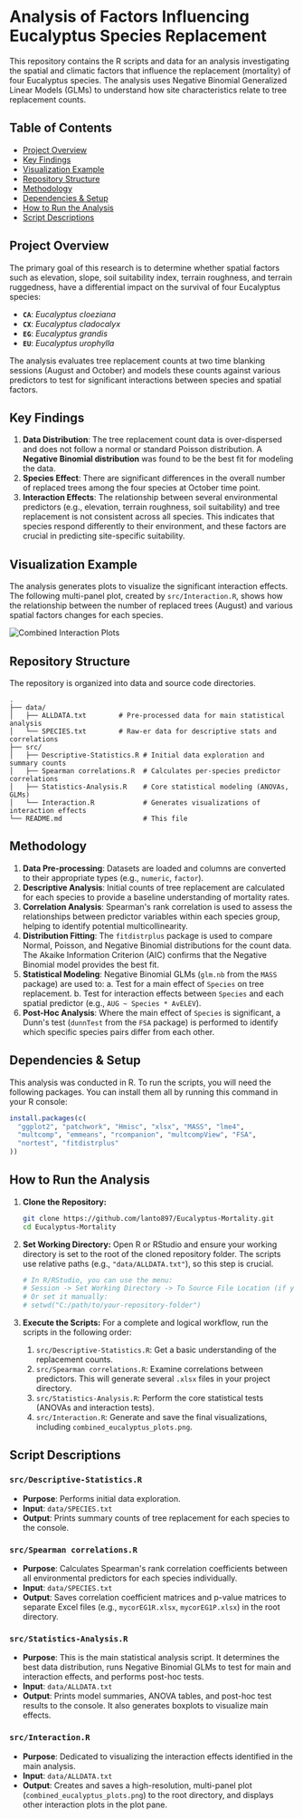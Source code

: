 # Analysis of Factors Influencing Eucalyptus Species Replacement

This repository contains the R scripts and data for an analysis investigating the spatial and climatic factors that influence the replacement (mortality) of four Eucalyptus species. The analysis uses Negative Binomial Generalized Linear Models (GLMs) to understand how site characteristics relate to tree replacement counts.

## Table of Contents
- [Project Overview](#project-overview)
- [Key Findings](#key-findings)
- [Visualization Example](#visualization-example)
- [Repository Structure](#repository-structure)
- [Methodology](#methodology)
- [Dependencies & Setup](#dependencies--setup)
- [How to Run the Analysis](#how-to-run-the-analysis)
- [Script Descriptions](#script-descriptions)

## Project Overview

The primary goal of this research is to determine whether spatial factors such as elevation, slope, soil suitability index, terrain roughness, and terrain ruggedness, have a differential impact on the survival of four Eucalyptus species:
-   **`CA`**: *Eucalyptus cloeziana*
-   **`CX`**: *Eucalyptus cladocalyx*
-   **`EG`**: *Eucalyptus grandis*
-   **`EU`**: *Eucalyptus urophylla*

The analysis evaluates tree replacement counts at two time blanking sessions (August and October) and models these counts against various predictors to test for significant interactions between species and spatial factors.

## Key Findings

1.  **Data Distribution**: The tree replacement count data is over-dispersed and does not follow a normal or standard Poisson distribution. A **Negative Binomial distribution** was found to be the best fit for modeling the data.
2.  **Species Effect**: There are significant differences in the overall number of replaced trees among the four species at October time point.
3.  **Interaction Effects**: The relationship between several environmental predictors (e.g., elevation, terrain roughness, soil suitability) and tree replacement is not consistent across all species. This indicates that species respond differently to their environment, and these factors are crucial in predicting site-specific suitability.

## Visualization Example

The analysis generates plots to visualize the significant interaction effects. The following multi-panel plot, created by `src/Interaction.R`, shows how the relationship between the number of replaced trees (August) and various spatial factors changes for each species.

![Combined Interaction Plots](combined_eucalyptus_plots.png)

## Repository Structure

The repository is organized into data and source code directories.

```
.
├── data/
│   ├── ALLDATA.txt        # Pre-processed data for main statistical analysis
│   └── SPECIES.txt        # Raw-er data for descriptive stats and correlations
├── src/
│   ├── Descriptive-Statistics.R # Initial data exploration and summary counts
│   ├── Spearman correlations.R  # Calculates per-species predictor correlations
│   ├── Statistics-Analysis.R    # Core statistical modeling (ANOVAs, GLMs)
│   └── Interaction.R            # Generates visualizations of interaction effects
└── README.md                    # This file
```

## Methodology

1.  **Data Pre-processing**: Datasets are loaded and columns are converted to their appropriate types (e.g., `numeric`, `factor`).
2.  **Descriptive Analysis**: Initial counts of tree replacement are calculated for each species to provide a baseline understanding of mortality rates.
3.  **Correlation Analysis**: Spearman's rank correlation is used to assess the relationships between predictor variables within each species group, helping to identify potential multicollinearity.
4.  **Distribution Fitting**: The `fitdistrplus` package is used to compare Normal, Poisson, and Negative Binomial distributions for the count data. The Akaike Information Criterion (AIC) confirms that the Negative Binomial model provides the best fit.
5.  **Statistical Modeling**: Negative Binomial GLMs (`glm.nb` from the `MASS` package) are used to:
    a. Test for a main effect of `Species` on tree replacement.
    b. Test for interaction effects between `Species` and each spatial predictor (e.g., `AUG ~ Species * AvELEV`).
6.  **Post-Hoc Analysis**: Where the main effect of `Species` is significant, a Dunn's test (`dunnTest` from the `FSA` package) is performed to identify which specific species pairs differ from each other.

## Dependencies & Setup

This analysis was conducted in R. To run the scripts, you will need the following packages. You can install them all by running this command in your R console:

```R
install.packages(c(
  "ggplot2", "patchwork", "Hmisc", "xlsx", "MASS", "lme4", 
  "multcomp", "emmeans", "rcompanion", "multcompView", "FSA", 
  "nortest", "fitdistrplus"
))
```

## How to Run the Analysis

1.  **Clone the Repository:**
    ```sh
    git clone https://github.com/lanto897/Eucalyptus-Mortality.git
    cd Eucalyptus-Mortality
    ```

2.  **Set Working Directory:**
    Open R or RStudio and ensure your working directory is set to the root of the cloned repository folder. The scripts use relative paths (e.g., `"data/ALLDATA.txt"`), so this step is crucial.
    ```R
    # In R/RStudio, you can use the menu:
    # Session -> Set Working Directory -> To Source File Location (if you have a script open)
    # Or set it manually:
    # setwd("C:/path/to/your-repository-folder")
    ```

3.  **Execute the Scripts:**
    For a complete and logical workflow, run the scripts in the following order:

    1.  `src/Descriptive-Statistics.R`: Get a basic understanding of the replacement counts.
    2.  `src/Spearman correlations.R`: Examine correlations between predictors. This will generate several `.xlsx` files in your project directory.
    3.  `src/Statistics-Analysis.R`: Perform the core statistical tests (ANOVAs and interaction tests).
    4.  `src/Interaction.R`: Generate and save the final visualizations, including `combined_eucalyptus_plots.png`.

## Script Descriptions

### `src/Descriptive-Statistics.R`
-   **Purpose**: Performs initial data exploration.
-   **Input**: `data/SPECIES.txt`
-   **Output**: Prints summary counts of tree replacement for each species to the console.

### `src/Spearman correlations.R`
-   **Purpose**: Calculates Spearman's rank correlation coefficients between all environmental predictors for each species individually.
-   **Input**: `data/SPECIES.txt`
-   **Output**: Saves correlation coefficient matrices and p-value matrices to separate Excel files (e.g., `mycorEG1R.xlsx`, `mycorEG1P.xlsx`) in the root directory.

### `src/Statistics-Analysis.R`
-   **Purpose**: This is the main statistical analysis script. It determines the best data distribution, runs Negative Binomial GLMs to test for main and interaction effects, and performs post-hoc tests.
-   **Input**: `data/ALLDATA.txt`
-   **Output**: Prints model summaries, ANOVA tables, and post-hoc test results to the console. It also generates boxplots to visualize main effects.

### `src/Interaction.R`
-   **Purpose**: Dedicated to visualizing the interaction effects identified in the main analysis.
-   **Input**: `data/ALLDATA.txt`
-   **Output**: Creates and saves a high-resolution, multi-panel plot (`combined_eucalyptus_plots.png`) to the root directory, and displays other interaction plots in the plot pane.
